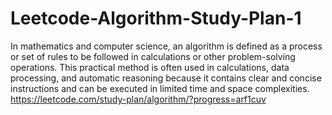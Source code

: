 # Leetcode-Algorithm-Study-Plan-1
In mathematics and computer science, an algorithm is defined as a process or set of rules to be followed in calculations or other problem-solving operations. This practical method is often used in calculations, data processing, and automatic reasoning because it contains clear and concise instructions and can be executed in limited time and space complexities.    
https://leetcode.com/study-plan/algorithm/?progress=arf1cuv

